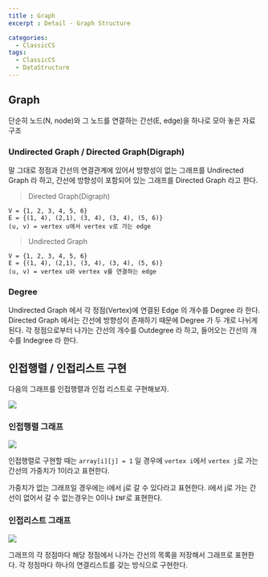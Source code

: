 ```yaml
---
title : Graph
excerpt : Detail - Graph Structure

categories:
  - ClassicCS
tags:
  - ClassicCS
  - DataStructure
---
```


## Graph

단순히 노드(N, node)와 그 노드를 연결하는 간선(E, edge)을 하나로 모아 놓은 자료 구조

### Undirected Graph / Directed Graph(Digraph)

말 그대로 정점과 간선의 연결관계에 있어서 방향성이 없는 그래프를 Undirected Graph 라 하고, 간선에 방향성이 포함되어 있는 그래프를 Directed Graph 라고 한다.

> Directed Graph(Digraph)

```
V = {1, 2, 3, 4, 5, 6}
E = {(1, 4), (2,1), (3, 4), (3, 4), (5, 6)}
(u, v) = vertex u에서 vertex v로 가는 edge
```

> Undirected Graph

```
V = {1, 2, 3, 4, 5, 6}
E = {(1, 4), (2,1), (3, 4), (3, 4), (5, 6)}
(u, v) = vertex u와 vertex v를 연결하는 edge
```

### Degree

Undirected Graph 에서 각 정점(Vertex)에 연결된 Edge 의 개수를 Degree 라 한다. Directed Graph 에서는 간선에 방향성이 존재하기 때문에 Degree 가 두 개로 나뉘게 된다. 각 정점으로부터 나가는 간선의 개수를 Outdegree 라 하고, 들어오는 간선의 개수를 Indegree 라 한다.

## 인접행렬 / 인접리스트 구현

다음의 그래프를 인접행렬과 인접 리스트로 구현해보자.

![](https://user-images.githubusercontent.com/44635266/66832594-329fa680-ef95-11e9-920f-6d84419c4a51.png)

### 인접행렬 그래프

![](https://user-images.githubusercontent.com/44635266/66832595-329fa680-ef95-11e9-9992-ae9d4d822c59.png)

인접행렬로 구현할 때는 `array[i][j] = 1` 일 경우에 `vertex i`에서 `vertex j`로 가는 간선의 가중치가 1이라고 표현한다.

가중치가 없는 그래프일 경우에는 i에서 j로 갈 수 있다라고 표현한다. i에서 j로 가는 간선이 없어서 갈 수  없는경우는 0이나 `INF`로 표현한다.

### 인접리스트 그래프

![](https://user-images.githubusercontent.com/44635266/66832596-329fa680-ef95-11e9-89c4-9fd10363cf8a.png)

그래프의 각 정점마다 해당 정점에서 나가는 간선의 목록을 저장해서 그래프로 표현한다. 각 정점마다 하나의 연결리스트를 갖는 방식으로 구현한다.  

